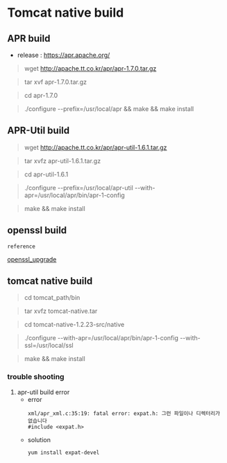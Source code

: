# Tomcat native build

## APR build

- release : https://apr.apache.org/

> wget http://apache.tt.co.kr/apr/apr-1.7.0.tar.gz

> tar xvf apr-1.7.0.tar.gz

> cd apr-1.7.0

> ./configure --prefix=/usr/local/apr && make && make install

## APR-Util build

> wget http://apache.tt.co.kr/apr/apr-util-1.6.1.tar.gz

> tar xvfz apr-util-1.6.1.tar.gz

> cd apr-util-1.6.1

> ./configure --prefix=/usr/local/apr-util --with-apr=/usr/local/apr/bin/apr-1-config

> make && make install

## openssl build

`reference`

[openssl_upgrade](02.openssl_upgrade.md)


## tomcat native build

> cd tomcat_path/bin

> tar xvfz tomcat-native.tar

> cd tomcat-native-1.2.23-src/native

> ./configure --with-apr=/usr/local/apr/bin/apr-1-config --with-ssl=/usr/local/ssl

> make && make install

### trouble shooting

1. apr-util build error
    - error
        ```
        xml/apr_xml.c:35:19: fatal error: expat.h: 그런 파일이나 디렉터리가 없습니다
        #include <expat.h>
        ```
    - solution
        ```
        yum install expat-devel
        ```




